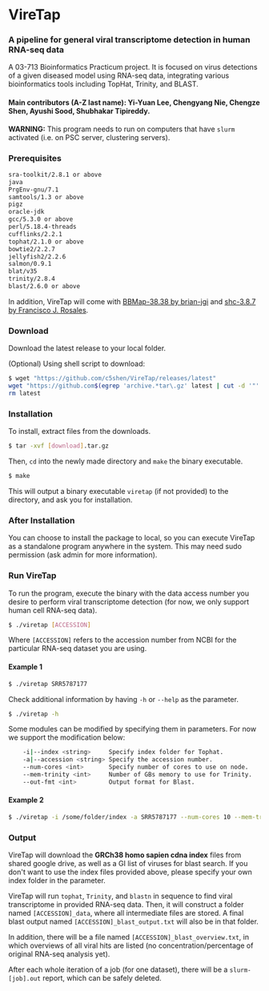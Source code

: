 # VireTap
### A pipeline for general viral transcriptome detection in human RNA-seq data
A 03-713 Bioinformatics Practicum project. It is focused on virus detections of a given diseased model using RNA-seq data, integrating various bioinformatics tools including TopHat, Trinity, and BLAST.

#### Main contributors (A-Z last name): Yi-Yuan Lee, Chengyang Nie, Chengze Shen, Ayushi Sood, Shubhakar Tipireddy.

**WARNING:** This program needs to run on computers that have `slurm` activated (i.e. on PSC server, clustering servers).

### Prerequisites
```bash
sra-toolkit/2.8.1 or above
java
PrgEnv-gnu/7.1
samtools/1.3 or above
pigz
oracle-jdk
gcc/5.3.0 or above
perl/5.18.4-threads
cufflinks/2.2.1
tophat/2.1.0 or above
bowtie2/2.2.7
jellyfish2/2.2.6
salmon/0.9.1
blat/v35
trinity/2.8.4
blast/2.6.0 or above
```
In addition, VireTap will come with [BBMap-38.38 by brian-jgi](https://sourceforge.net/projects/bbmap/) and [shc-3.8.7 by Francisco J. Rosales](http://www.datsi.fi.upm.es/~frosal/).

### Download
Download the latest release to your local folder.

(Optional) Using shell script to download:
```bash
$ wget "https://github.com/c5shen/VireTap/releases/latest"
wget "https://github.com$(egrep 'archive.*tar\.gz' latest | cut -d '"' -f 2)"
rm latest
```

### Installation
To install, extract files from the downloads.
```bash
$ tar -xvf [download].tar.gz
```
Then, `cd` into the newly made directory and `make` the binary executable.
```bash
$ make
```
This will output a binary executable `viretap` (if not provided) to the directory, and ask you for installation.

### After Installation
You can choose to install the package to local, so you can execute VireTap as a standalone program anywhere in the system. This may need sudo permission (ask admin for more information).

### Run VireTap
To run the program, execute the binary with the data access number you desire to perform viral transcriptome detection (for now, we only support human cell RNA-seq data).
```bash
$ ./viretap [ACCESSION]
```
Where `[ACCESSION]` refers to the accession number from NCBI for the particular RNA-seq dataset you are using.
#### Example 1
```bash
$ ./viretap SRR5787177
```
Check additional information by having `-h` or `--help` as the parameter.
```bash
$ ./viretap -h
```
Some modules can be modified by specifying them in parameters. For now we support the modification below:
```bash
    -i|--index <string>     Specify index folder for Tophat.
    -a|--accession <string> Specify the accession number.
    --num-cores <int>       Specify number of cores to use on node.
    --mem-trinity <int>     Number of GBs memory to use for Trinity.
    --out-fmt <int>         Output format for Blast.
```
#### Example 2
```bash
$ ./viretap -i /some/folder/index -a SRR5787177 --num-cores 10 --mem-trinity 80
```

### Output
VireTap will download the **GRCh38 homo sapien cdna index** files from shared google drive, as well as a GI list of viruses for blast search. If you don't want to use the index files provided above, please specify your own index folder in the parameter.

VireTap will run `tophat`, `Trinity`, and `blastn` in sequence to find viral transcriptome in provided RNA-seq data. Then, it will construct a folder named `[ACCESSION]_data`, where all intermediate files are stored. A final blast output named `[ACCESSION]_blast_output.txt` will also be in that folder.

In addition, there will be a file named `[ACCESSION]_blast_overview.txt`, in which overviews of all viral hits are listed (no concentration/percentage of original RNA-seq analysis yet).

After each whole iteration of a job (for one dataset), there will be a `slurm-[job].out` report, which can be safely deleted.
